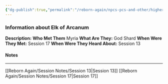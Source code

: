 ```yaml
---
{"dg-publish":true,"permalink":"/reborn-again/npcs-pcs-and-other/higher-powers/shards-of-the-grey/elk-of-arcanum/"}
---
```


### Information about Elk of Arcanum
**Description:** 
**Who Met Them** Myria
**What Are They:** God Shard
**When Were They Met:** Session 17
**When Were They Heard About:** Session 13

#### Notes
---

[[Reborn Again/Session Notes/Session 13\|Session 13]]
[[Reborn Again/Session Notes/Session 17\|Session 17]]

